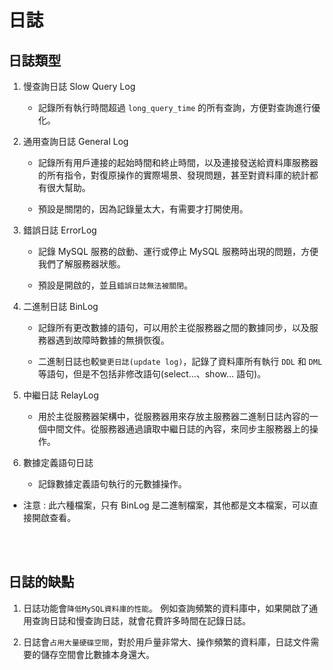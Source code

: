 # 日誌

## 日誌類型

1. 慢查詢日誌 Slow Query Log

    * 記錄所有執行時間超過 `long_query_time` 的所有查詢，方便對查詢進行優化。

2. 通用查詢日誌 General Log

    * 記錄所有用戶連接的起始時間和終止時間，以及連接發送給資料庫服務器的所有指令，對復原操作的實際場景、發現問題，甚至對資料庫的統計都有很大幫助。

    * 預設是關閉的，因為記錄量太大，有需要才打開使用。


3. 錯誤日誌 ErrorLog

    * 記錄 MySQL 服務的啟動、運行或停止 MySQL 服務時出現的問題，方便我們了解服務器狀態。

    * 預設是開啟的，並且`錯誤日誌無法被關閉`。

4. 二進制日誌 BinLog

    * 記錄所有更改數據的語句，可以用於主從服務器之間的數據同步，以及服務器遇到故障時數據的無損恢復。

    * 二進制日誌也較`變更日誌(update log)`，記錄了資料庫所有執行 `DDL` 和 `DML` 等語句，但是不包括非修改語句(select...、show... 語句)。

5. 中繼日誌 RelayLog

    * 用於主從服務器架構中，從服務器用來存放主服務器二進制日誌內容的一個中間文件。從服務器通過讀取中繼日誌的內容，來同步主服務器上的操作。


6. 數據定義語句日誌

    * 記錄數據定義語句執行的元數據操作。


* 注意 : 此六種檔案，只有 BinLog 是二進制檔案，其他都是文本檔案，可以直接開啟查看。


<br/>

<br/>

## 日誌的缺點

1. 日誌功能會`降低MySQL資料庫的性能`。 例如查詢頻繁的資料庫中，如果開啟了通用查詢日誌和慢查詢日誌，就會花費許多時間在記錄日誌。

2. 日誌會`占用大量硬碟空間`，對於用戶量非常大、操作頻繁的資料庫，日誌文件需要的儲存空間會比數據本身還大。

<br/>

<br/>


